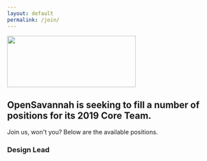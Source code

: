 ```yaml
---
layout: default
permalink: /join/
---
```

<img src="https://cvlassets.nyc3.digitaloceanspaces.com/work-on-things-that-matter-bw.png" width="300px" height= "120px"></img>

## **OpenSavannah** is seeking to fill a number of positions for its 2019 Core Team. 

Join us, won't you? Below are the available positions.

### Design Lead

# 
